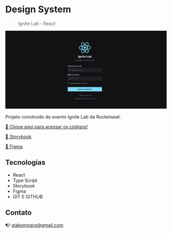 # Design System
>Ignite Lab - React

![preview](.github/workflows/Preview.png)

Projeto construido do evento Ignite Lab da Rocketseat.

 [🔗 Clique aqui para acessar os códigos!](https://github.com/Giakomogcs/ignite-lab-design-system)

 [🔗 Storybook](https://giakomogcs.github.io/ignite-lab-design-system/?path=/story/components-buttom--default)

 [🔗 Figma](https://www.figma.com/file/qLDP9U4ukOtoFJkrQAZULN/Ignite-Lab?node-id=1%3A3)


## Tecnologias

- React
- Type Script
- Storybook
- Figma
- GIT E GITHUB

## Contato 

📭 giakomogcs@gmail.com
